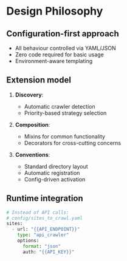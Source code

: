 # Design Philosophy

## Configuration-first approach

- All behaviour controlled via YAML/JSON
- Zero code required for basic usage
- Environment-aware templating

## Extension model

1. **Discovery**:
   - Automatic crawler detection
   - Priority-based strategy selection

2. **Composition**:
   - Mixins for common functionality
   - Decorators for cross-cutting concerns

3. **Conventions**:
   - Standard directory layout
   - Automatic registration
   - Config-driven activation

## Runtime integration

```python
# Instead of API calls:
# config/sites_to_crawl.yaml
sites:
  - url: "{{API_ENDPOINT}}"
    type: "api_crawler"
    options:
      format: "json"
      auth: "{{API_KEY}}"
```